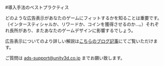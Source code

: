 #導入手法のベストプラクティス

どのような広告表示があなたのゲームにフィットするかを知ることは重要です。（インタースティシャルか、リワードか、コインを獲得させるのか...。）それぞれ長所があり、またあなたのゲームデザインに影響するでしょう。

広告表示についてのより詳しい解説は[こちらのブログ記事](http://blogs.unity3d.com/2015/04/15/a-designers-guide-to-using-video-ads/)にてご覧いただけます。

ご質問は [ads-support@unity3d.co.jp](mailto:ads-support@unity3d.co.jp) までお願い致します。 

